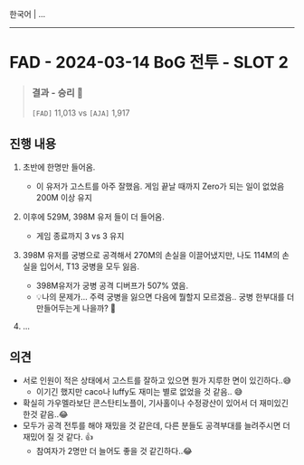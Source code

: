 한국어 | ...

---

# FAD - 2024-03-14 BoG 전투 - SLOT 2

> ### 결과 - 승리 🎊
>
> `[FAD]` 11,013 vs `[AJA]` 1,917



## 진행 내용 

1. 초반에 한명만 들어옴.

   * 이 유저가 고스트를 아주 잘했음. 게임 끝날 때까지 Zero가 되는 일이 없었음 200M 이상 유지

2. 이후에 529M, 398M 유저 들이 더 들어옴. 

   * 게임 종료까지 3 vs 3 유지

3. 398M 유저를 궁병으로 공격해서 270M의 손실을 이끌어냈지만, 나도 114M의 손실을 입어서, T13 궁병을 모두 잃음.

   * 398M유저가 궁병 공격 디버프가 507% 였음.
   * 💡나의 문제가... 주력 궁병을 잃으면 다음에 뭘할지 모르겠음.. 궁병 한부대를 더 만들어두는게 나을까? 🥲

4. ...

   

   

## 의견

* 서로 인원이 적은 상태에서 고스트를 잘하고 있으면 뭔가 지루한 면이 있긴하다..😅
  * 이기긴 했지만 caco나 luffy도 재미는 별로 없었을 것 같음.. 😅
* 확실히 가우멜라보단 콘스탄티노플이, 기사홀이나 수정광산이 있어서 더 재미있긴 한것 같음..😂
* 모두가 공격 전투를 해야 재밌을 것 같은데, 다른 분들도 공격부대를 늘려주시면 더 재밌어 질 것 같다. 👍
  * 참여자가 2명만 더 늘어도 좋을 것 같긴하다..😂